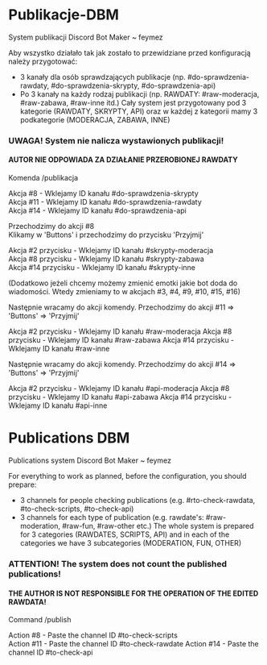 # Publikacje-DBM
System publikacji Discord Bot Maker ~ feymez

Aby wszystko działało tak jak zostało to przewidziane przed konfiguracją należy przygotować:
  - 3 kanały dla osób sprawdzających publikacje (np. #do-sprawdzenia-rawdaty, #do-sprawdzenia-skrypty, #do-sprawdzenia-api)
  - Po 3 kanały na każdy rodzaj publikacji (np. RAWDATY: #raw-moderacja, #raw-zabawa, #raw-inne itd.)
Cały system jest przygotowany pod 3 kategorie (RAWDATY, SKRYPTY, API) oraz w każdej z kategorii mamy 3 podkategorie (MODERACJA, ZABAWA, INNE)

### UWAGA! System nie nalicza wystawionych publikacji!

#### AUTOR NIE ODPOWIADA ZA DZIAŁANIE PRZEROBIONEJ RAWDATY

Komenda /publikacja

Akcja #8 - Wklejamy ID kanału #do-sprawdzenia-skrypty <br>
Akcja #11 - Wklejamy ID kanału #do-sprawdzenia-rawdaty <br>
Akcja #14 - Wklejamy ID kanału #do-sprawdzenia-api <br>
 
Przechodzimy do akcji #8 <br>
Klikamy w 'Buttons' i przechodzimy do przycisku 'Przyjmij' <br>

Akcja #2 przycisku - Wklejamy ID kanału #skrypty-moderacja <br>
Akcja #8 przycisku - Wklejamy ID kanału #skrypty-zabawa <br>
Akcja #14 przycisku - Wklejamy ID kanału #skrypty-inne <br>

(Dodatkowo jeżeli chcemy możemy zmienić emotki jakie bot doda do wiadomości. Wtedy zmieniamy to w akcjach #3, #4, #9, #10, #15, #16)

Następnie wracamy do akcji komendy. Przechodzimy do akcji #11 => 'Buttons' => 'Przyjmij'

Akcja #2 przycisku - Wklejamy ID kanału #raw-moderacja
Akcja #8 przycisku - Wklejamy ID kanału #raw-zabawa
Akcja #14 przycisku - Wklejamy ID kanału #raw-inne

Następnie wracamy do akcji komendy. Przechodzimy do akcji #14 => 'Buttons' => 'Przyjmij'

Akcja #2 przycisku - Wklejamy ID kanału #api-moderacja
Akcja #8 przycisku - Wklejamy ID kanału #api-zabawa
Akcja #14 przycisku - Wklejamy ID kanału #api-inne

# Publications DBM
Publications system Discord Bot Maker ~ feymez

For everything to work as planned, before the configuration, you should prepare:
  - 3 channels for people checking publications (e.g. #rto-check-rawdata, #to-check-scripts, #to-check-api)
  - 3 channels for each type of publication (e.g. rawdate's: #raw-moderation, #raw-fun, #raw-other etc.)
The whole system is prepared for 3 categories (RAWDATES, SCRIPTS, API) and in each of the categories we have 3 subcategories (MODERATION, FUN, OTHER)

### ATTENTION! The system does not count the published publications!


#### THE AUTHOR IS NOT RESPONSIBLE FOR THE OPERATION OF THE EDITED RAWDATA!

Command /publish

Action #8 - Paste the channel ID #to-check-scripts <br>
Action #11 - Paste the channel ID #to-check-rawdate
Action #14 - Paste the channel ID #to-check-api

